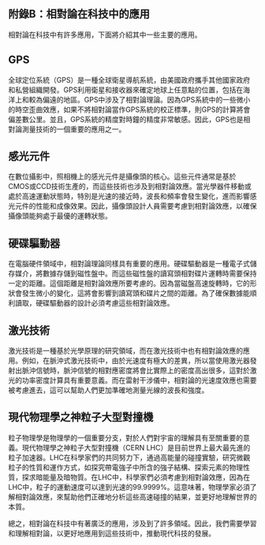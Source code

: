 ## 附錄B：相對論在科技中的應用

相對論在科技中有許多應用，下面將介紹其中一些主要的應用。

## GPS

全球定位系統（GPS）是一種全球衛星導航系統，由美國政府攜手其他國家政府和私營組織開發。GPS利用衛星和接收器來確定地球上任意點的位置，包括在海洋上和較為偏遠的地區。GPS中涉及了相對論理論。因為GPS系統中的一些微小的時空歪曲效應，如果不將相對論當作GPS系統的校正標準，則GPS的計算將會偏差數公里。並且，GPS系統的精度對時鐘的精度非常敏感。因此，GPS也是相對論測量技術的一個重要的應用之一。

## 感光元件

在數位攝影中，照相機上的感光元件是攝像頭的核心。這些元件通常是基於CMOS或CCD技術生產的，而這些技術也涉及到相對論效應。當光學器件移動或處於高速運動狀態時，特別是光速的接近時，波長和頻率會發生變化，進而影響感光元件的性能和成像效果。因此，攝像頭設計人員需要考慮到相對論效應，以確保攝像頭能夠處于最優的運轉狀態。

## 硬碟驅動器

在電腦硬件領域中，相對論理論同樣具有重要的應用。硬碟驅動器是一種電子式儲存媒介，將數據存儲到磁性盤中。而這些磁性盤的讀寫頭相對碟片運轉時需要保持一定的距離。這個距離是相對論效應所要考慮的。因為當磁盤高速旋轉時，它的形狀會發生微小的變化，這將會影響到讀寫頭和碟片之間的距離。為了確保數據能順利讀取，硬碟驅動器的設計必須考慮這些相對論效應。

## 激光技術

激光技術是一種基於光學原理的研究領域，而在激光技術中也有相對論效應的應用。例如，在脈沖式激光技術中，由於光速度有極大的差異，所以當使用激光器發射出脈沖信號時，脈沖信號的相對應密度將會比實際上的密度高出很多，這對於激光的功率密度計算具有重要意義。而在雷射干涉儀中，相對論的光速度效應也需要被考慮進去，這可以幫助人們更加準確地測量光線的波長和強度。

## 現代物理學之神粒子大型對撞機

粒子物理學是物理學的一個重要分支，對於人們對宇宙的理解具有至關重要的意義。現代物理學之神粒子大型對撞機（CERN LHC）是目前世界上最大最先進的粒子加速器。LHC在科學家們的共同努力下，通過高能量的碰撞實驗，研究微觀粒子的性質和運作方式，如探究帶電強子中所含的強子結構、探索元素的物理性質，探求暗能量及暗物質。在LHC中，科學家們必須考慮到相對論效應，因為在LHC中，粒子的運動速度可以達到光速的99.9999%。這意味著，物理學家必須了解相對論效應，來幫助他們正確地分析這些高速碰撞的結果，並更好地理解世界的本質。

總之，相對論在科技中有著廣泛的應用，涉及到了許多領域。因此，我們需要學習和理解相對論，以更好地應用到這些技術中，推動現代科技的發展。